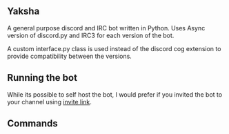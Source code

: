 ## Yaksha

A general purpose discord and IRC bot written in Python. Uses Async version of discord.py and IRC3 for each version of the bot. 

A custom interface.py class is used instead of the discord cog extension to provide compatibility between the versions. 

## Running the bot

While its possible to self host the bot, I would prefer if you invited the bot to your channel using [invite link](https://www.google.com).

## Commands




